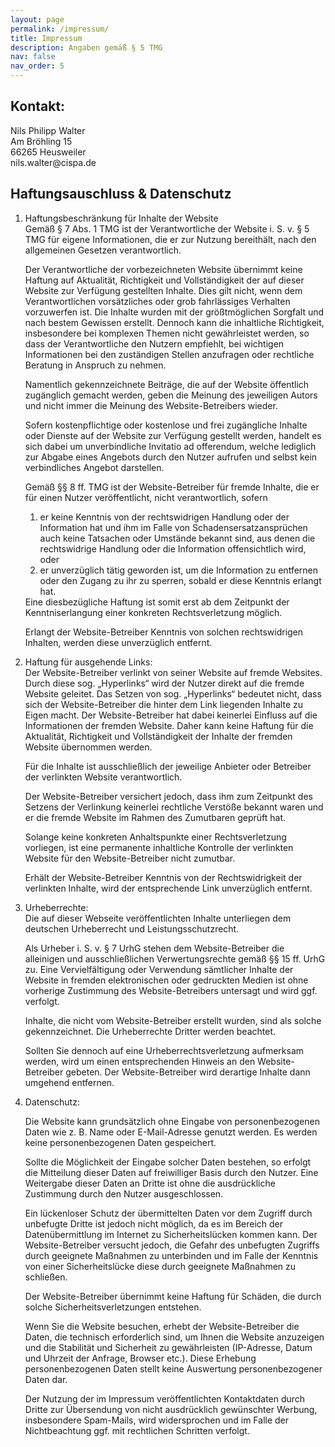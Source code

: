 ```yaml
---
layout: page
permalink: /impressum/
title: Impressum
description: Angaben gemäß § 5 TMG
nav: false
nav_order: 5
---
```


<h2>Kontakt:</h2> 
Nils Philipp Walter <br>
Am Bröhling 15 <br>
66265 Heusweiler <br>
nils.walter@cispa.de

<h2>Haftungsauschluss & Datenschutz</h2> 

<ol> 
 <li class="bold"> Haftungsbeschränkung für Inhalte der Website </li>
 Gemäß § 7 Abs. 1 TMG ist der Verantwortliche der Website i. S. v. § 5 TMG für eigene Informationen, die er zur Nutzung bereithält, nach den allgemeinen Gesetzen verantwortlich. <br>

Der Verantwortliche der vorbezeichneten Website übernimmt keine Haftung auf Aktualität, Richtigkeit und Vollständigkeit der auf dieser Website zur Verfügung gestellten Inhalte. Dies gilt nicht, wenn dem Verantwortlichen vorsätzliches oder grob fahrlässiges Verhalten vorzuwerfen ist. Die Inhalte wurden mit der größtmöglichen Sorgfalt und nach bestem Gewissen erstellt. Dennoch kann die inhaltliche Richtigkeit, insbesondere bei komplexen Themen nicht gewährleistet werden, so dass der Verantwortliche den Nutzern empfiehlt, bei wichtigen Informationen bei den zuständigen Stellen anzufragen oder rechtliche Beratung in Anspruch zu nehmen.<br>

Namentlich gekennzeichnete Beiträge, die auf der Website öffentlich zugänglich gemacht werden, geben die Meinung des jeweiligen Autors und nicht immer die Meinung des Website-Betreibers wieder.<br>

Sofern kostenpflichtige oder kostenlose und frei zugängliche Inhalte oder Dienste auf der Website zur Verfügung gestellt werden, handelt es sich dabei um unverbindliche Invitatio ad offerendum, welche lediglich zur Abgabe eines Angebots durch den Nutzer aufrufen und selbst kein verbindliches Angebot darstellen.<br>

Gemäß §§ 8 ff. TMG ist der Website-Betreiber für fremde Inhalte, die er für einen Nutzer veröffentlicht, nicht verantwortlich, sofern
    <ol > 
        <li class="slight">  er keine Kenntnis von der rechtswidrigen Handlung oder der Information hat und ihm im Falle von Schadensersatzansprüchen auch keine Tatsachen oder Umstände bekannt sind, aus denen die rechtswidrige Handlung oder die Information offensichtlich wird, oder</li>
        <li class="slight"> er unverzüglich tätig geworden ist, um die Information zu entfernen oder den Zugang zu ihr zu sperren, sobald er diese Kenntnis erlangt hat.</li>
    </ol>
Eine diesbezügliche Haftung ist somit erst ab dem Zeitpunkt der Kenntniserlangung einer konkreten Rechtsverletzung möglich.<br>

Erlangt der Website-Betreiber Kenntnis von solchen rechtswidrigen Inhalten, werden diese unverzüglich entfernt.<br>

 <li class="bold">Haftung für ausgehende Links: </li>
 Der Website-Betreiber verlinkt von seiner Website auf fremde Websites. Durch diese sog. „Hyperlinks“ wird der Nutzer direkt auf die fremde Website geleitet. Das Setzen von sog. „Hyperlinks“ bedeutet nicht, dass sich der Website-Betreiber die hinter dem Link liegenden Inhalte zu Eigen macht. Der Website-Betreiber hat dabei keinerlei Einfluss auf die Informationen der fremden Website. Daher kann keine Haftung für die Aktualität, Richtigkeit und Vollständigkeit der Inhalte der fremden Website übernommen werden.

Für die Inhalte ist ausschließlich der jeweilige Anbieter oder Betreiber der verlinkten Website verantwortlich.

Der Website-Betreiber versichert jedoch, dass ihm zum Zeitpunkt des Setzens der Verlinkung keinerlei rechtliche Verstöße bekannt waren und er die fremde Website im Rahmen des Zumutbaren geprüft hat.

Solange keine konkreten Anhaltspunkte einer Rechtsverletzung vorliegen, ist eine permanente inhaltliche Kontrolle der verlinkten Website für den Website-Betreiber nicht zumutbar.

Erhält der Website-Betreiber Kenntnis von der Rechtswidrigkeit der verlinkten Inhalte, wird der entsprechende Link unverzüglich entfernt.

 <li class="bold">Urheberrechte: </li>
 Die auf dieser Webseite veröffentlichten Inhalte unterliegen dem deutschen Urheberrecht und Leistungsschutzrecht.

Als Urheber i. S. v. § 7 UrhG stehen dem Website-Betreiber die alleinigen und ausschließlichen Verwertungsrechte gemäß §§ 15 ff. UrhG zu. Eine Vervielfältigung oder Verwendung sämtlicher Inhalte der Website in fremden elektronischen oder gedruckten Medien ist ohne vorherige Zustimmung des Website-Betreibers untersagt und wird ggf. verfolgt.

Inhalte, die nicht vom Website-Betreiber erstellt wurden, sind als solche gekennzeichnet. Die Urheberrechte Dritter werden beachtet.

Sollten Sie dennoch auf eine Urheberrechtsverletzung aufmerksam werden, wird um einen entsprechenden Hinweis an den Website-Betreiber gebeten. Der Website-Betreiber wird derartige Inhalte dann umgehend entfernen.

 <li class="bold">Datenschutz: </li>

Die Website kann grundsätzlich ohne Eingabe von personenbezogenen Daten wie z. B. Name oder E-Mail-Adresse genutzt werden. Es werden keine personenbezogenen Daten gespeichert.

Sollte die Möglichkeit der Eingabe solcher Daten bestehen, so erfolgt die Mitteilung dieser Daten auf freiwilliger Basis durch den Nutzer. Eine Weitergabe dieser Daten an Dritte ist ohne die ausdrückliche Zustimmung durch den Nutzer ausgeschlossen.

Ein lückenloser Schutz der übermittelten Daten vor dem Zugriff durch unbefugte Dritte ist jedoch nicht möglich, da es im Bereich der Datenübermittlung im Internet zu Sicherheitslücken kommen kann. Der Website-Betreiber versucht jedoch, die Gefahr des unbefugten Zugriffs durch geeignete Maßnahmen zu unterbinden und im Falle der Kenntnis von einer Sicherheitslücke diese durch geeignete Maßnahmen zu schließen.

Der Website-Betreiber übernimmt keine Haftung für Schäden, die durch solche Sicherheitsverletzungen entstehen.

Wenn Sie die Website besuchen, erhebt der Website-Betreiber die Daten, die technisch erforderlich sind, um Ihnen die Website anzuzeigen und die Stabilität und Sicherheit zu gewährleisten (IP-Adresse, Datum und Uhrzeit der Anfrage, Browser etc.). Diese Erhebung personenbezogenen Daten stellt keine Auswertung personenbezogener Daten dar.

Der Nutzung der im Impressum veröffentlichten Kontaktdaten durch Dritte zur Übersendung von nicht ausdrücklich gewünschter Werbung, insbesondere Spam-Mails, wird widersprochen und im Falle der Nichtbeachtung ggf. mit rechtlichen Schritten verfolgt.
</ol>
